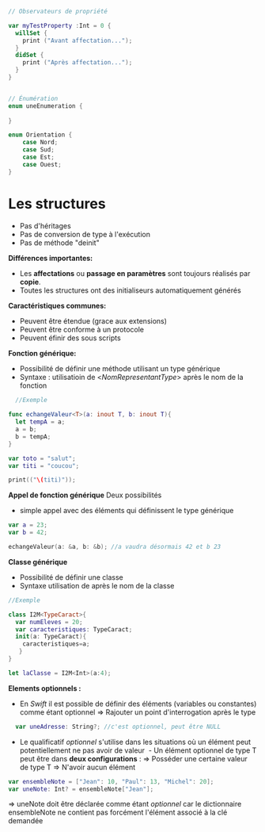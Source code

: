 ```Swift
// Observateurs de propriété

var myTestProperty :Int = 0 {
  willSet {
    print ("Avant affectation...");
  }
  didSet {
    print ("Après affectation...");
  }
}


// Énumération
enum uneEnumeration {
    
}

enum Orientation {
    case Nord;
    case Sud;
    case Est;
    case Ouest;
}
```


# Les structures

- Pas d'héritages
- Pas de conversion de type à l'exécution
- Pas de méthode "deinit"

**Différences importantes:**

- Les **affectations** ou **passage en paramètres** sont toujours réalisés par **copie**.
- Toutes les structures ont des initialiseurs automatiquement générés

**Caractéristiques communes:**

- Peuvent être étendue (grace aux extensions)
- Peuvent être conforme à un protocole
- Peuvent éfinir des sous scripts

**Fonction générique:**

- Possibilité de définir une méthode utilisant un type générique
- Syntaxe : utilisatioin de <*NomRepresentantType*> après le nom de la fonction

```Swift
  //Exemple
  
func echangeValeur<T>(a: inout T, b: inout T){
  let tempA = a;
  a = b;
  b = tempA;
}

var toto = "salut";
var titi = "coucou";

print(("\(titi)"));
```
**Appel de fonction générique**
Deux possibilités
- simple appel avec des éléments qui définissent le type générique
```Swift
var a = 23;
var b = 42;

echangeValeur(a: &a, b: &b); //a vaudra désormais 42 et b 23
```
**Classe générique**
- Possibilité de définir une classe
- Syntaxe  utilisation de <NomRepresentantType> après le nom de la classe

```Swift
//Exemple

class I2M<TypeCaract>{
  var numEleves = 20;
  var caracteristiques: TypeCaract;
  init(a: TypeCaract){
    caracteristiques=a;
   }
}

let laClasse = I2M<Int>(a:4);
```
**Elements optionnels :**
- En *Swift* il est possible de définir des éléments (variables ou constantes) comme étant optionnel
    => Rajouter un point d'interrogation après le type
```Swift
  var uneAdresse: String?; //c'est optionnel, peut être NULL
```
  - Le qualificatif *optionnel* s'utilise dans les situations où un élément peut potentiellement ne pas avoir de valeur
  - Un élément optionnel de type T peut être dans **deux configurations** :
=> Posséder une certaine valeur de type T
=> N'avoir aucun élément
```Swift
var ensembleNote = ["Jean": 10, "Paul": 13, "Michel": 20];
var uneNote: Int? = ensembleNote["Jean"];
```
=> uneNote doit être déclarée comme étant *optionnel* car le dictionnaire ensembleNote ne contient pas forcément l'élément associé à la clé demandée
